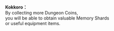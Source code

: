 # 

  
**Kokkoro：**  
By collecting more Dungeon Coins,  
you will be able to obtain valuable Memory Shards  
or useful equipment items.  
